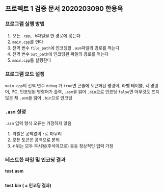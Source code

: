 ## 프로젝트 1 검증 문서 2020203090 한용옥

### 프로그램 실행 방법

1. 모든 `.cpp`, `.h`파일을 한 경로에 넣는다
2. `main.cpp`를 연다
3. 전역 변수 `file_path`에 인코딩할 `.asm`파일의 경로를 적는다
4. 전역 변수 `out_path`에 인코딩된 파일의 경로를 적는다
5. `main.cpp`를 실행한다

### 프로그램 모드 설정
`main.cpp`의 전역 변수 `debug` 가
`true`면 콘솔에 토큰화된 명령어, 라벨 테이블, 각 명령어, PC, 인코딩된 명령어가 출력, `.asm`을 읽어 `.bin`으로 인코딩
`false`면 아무것도 뜨지 않은 채 `.asm`을 읽어 `.bin`으로 인코딩

### `.asm` 설정
`.asm` 입력 형식 오류는 가정하지 않음
1. 라벨은 공백없이 `:`로 마무리
2. 모든 토큰은 공백으로 분리
3. `#` 뒤는 모두 무시됨(주석이므로)
등등 정상적인 입력 가정

### 테스트한 파일 및 인코딩 결과

**test.asm**
``` assembly

```
**test.bin ( = 인코딩 결과)**
```

```
